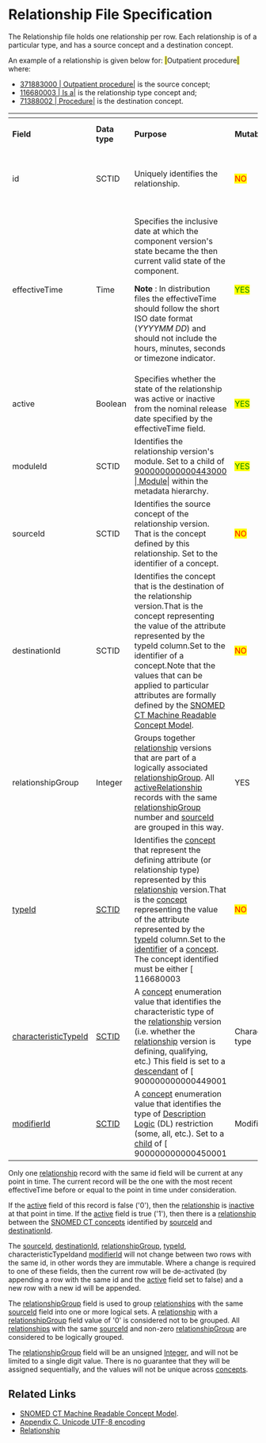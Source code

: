 # Relationship File Specification

The Relationship file holds one relationship per row. Each relationship is of a particular type, and has a source concept and a destination concept.&#x20;

An example of a relationship is given below for: <mark style="color:blue;">|</mark>Outpatient procedure<mark style="color:blue;">|</mark> where:

* [371883000 | Outpatient procedure|](http://snomed.info/id/371883000) is the source concept;
* [116680003 | Is a|](http://snomed.info/id/116680003) is the relationship type concept and;
* [71388002 | Procedure|](http://snomed.info/id/71388002) is the destination concept.

<table data-header-hidden><thead><tr><th width="174.59375"></th><th width="92.27734375"></th><th></th><th width="89.046875"></th><th width="143.86328125"></th></tr></thead><tbody><tr><td><strong>Field</strong></td><td><strong>Data type</strong></td><td><strong>Purpose</strong></td><td><strong>Mutable</strong></td><td><strong>Part of Primary Key</strong></td></tr><tr><td>id</td><td>SCTID</td><td>Uniquely identifies the relationship.</td><td><mark style="color:red;">NO</mark></td><td><p><mark style="color:green;">YES</mark> </p><p>(Full/ Snapshot)</p></td></tr><tr><td>effectiveTime</td><td>Time</td><td><p>Specifies the inclusive date at which the component version's state became the then current valid state of the component.</p><p><strong>Note</strong> : In distribution files the effectiveTime should follow the short ISO date format (<em>YYYYMM DD</em>) and should not include the hours, minutes, seconds or timezone indicator.</p></td><td><mark style="color:green;">YES</mark> </td><td><p><mark style="color:green;">YES</mark>  </p><p>(Full)</p><p><mark style="color:green;">Optional</mark> (Snapshot)</p></td></tr><tr><td>active</td><td>Boolean</td><td>Specifies whether the state of the relationship was active or inactive from the nominal release date specified by the effectiveTime field.</td><td><mark style="color:green;">YES</mark></td><td><mark style="color:red;">NO</mark></td></tr><tr><td>moduleId</td><td>SCTID</td><td>Identifies the relationship version's module. Set to a child of <a href="http://snomed.info/id/900000000000443000">900000000000443000 | Module|</a> within the metadata hierarchy.</td><td><mark style="color:green;">YES</mark></td><td><mark style="color:red;">NO</mark></td></tr><tr><td>sourceId</td><td>SCTID</td><td>Identifies the source concept of the relationship version. That is the concept defined by this relationship. Set to the identifier of a concept.</td><td><mark style="color:red;">NO</mark></td><td><mark style="color:red;">NO</mark></td></tr><tr><td>destinationId</td><td>SCTID</td><td>Identifies the concept that is the destination of the relationship version.That is the concept representing the value of the attribute represented by the typeId column.Set to the identifier of a concept.Note that the values that can be applied to particular attributes are formally defined by the <a href="https://app.gitbook.com/o/h8Z6qGxuQrzM9vbx5bPT/s/wLJPOzgAQsSAYr6nhvCl/">SNOMED CT Machine Readable Concept Model</a>.</td><td><mark style="color:red;">NO</mark></td><td><mark style="color:red;">NO</mark></td></tr><tr><td>relationshipGroup</td><td>Integer</td><td>Groups together <a href="https://confluence.ihtsdotools.org/display/DOCGLOSS/relationship">relationship</a> versions that are part of a logically associated <a href="https://confluence.ihtsdotools.org/display/DOCRELFMT/relationshipGroup+(field)">relationshipGroup</a>. All <a href="https://confluence.ihtsdotools.org/display/DOCGLOSS/active">active</a><a href="https://confluence.ihtsdotools.org/display/DOCGLOSS/Relationship">Relationship</a> records with the same <a href="https://confluence.ihtsdotools.org/display/DOCRELFMT/relationshipGroup+(field)">relationshipGroup</a> number and <a href="https://confluence.ihtsdotools.org/display/DOCRELFMT/sourceId+(field)">sourceId</a> are grouped in this way.</td><td>YES</td><td><mark style="color:red;">NO</mark></td></tr><tr><td><a href="https://confluence.ihtsdotools.org/display/DOCRELFMT/typeId+(field)">typeId</a></td><td><a href="https://confluence.ihtsdotools.org/display/DOCRELFMT/SCTID+(data+type)">SCTID</a></td><td>Identifies the <a href="https://confluence.ihtsdotools.org/display/DOCGLOSS/concept">concept</a> that represent the defining attribute (or relationship type) represented by this <a href="https://confluence.ihtsdotools.org/display/DOCGLOSS/relationship">relationship</a> version.That is the <a href="https://confluence.ihtsdotools.org/display/DOCGLOSS/concept">concept</a> representing the value of the attribute represented by the <a href="https://confluence.ihtsdotools.org/display/DOCRELFMT/typeId+(field)">typeId</a> column.Set to the <a href="https://confluence.ihtsdotools.org/display/DOCGLOSS/identifier">identifier</a> of a <a href="https://confluence.ihtsdotools.org/display/DOCGLOSS/concept">concept</a>. The concept identified must be either [ 116680003</td><td><mark style="color:red;">NO</mark></td><td><mark style="color:red;">NO</mark></td></tr><tr><td><a href="https://confluence.ihtsdotools.org/display/DOCRELFMT/characteristicTypeId+(field)">characteristicTypeId</a></td><td><a href="https://confluence.ihtsdotools.org/display/DOCRELFMT/SCTID+(data+type)">SCTID</a></td><td>A <a href="https://confluence.ihtsdotools.org/display/DOCGLOSS/concept">concept</a> enumeration value that identifies the characteristic type of the <a href="https://confluence.ihtsdotools.org/display/DOCGLOSS/relationship">relationship</a> version (i.e. whether the <a href="https://confluence.ihtsdotools.org/display/DOCGLOSS/relationship">relationship</a> version is defining, qualifying, etc.) This field is set to a <a href="https://confluence.ihtsdotools.org/display/DOCGLOSS/descendant">descendant</a> of [ 900000000000449001</td><td>Characteristic type</td><td><mark style="color:red;">NO</mark></td></tr><tr><td><a href="https://confluence.ihtsdotools.org/display/DOCRELFMT/modifierId+(field)">modifierId</a></td><td><a href="https://confluence.ihtsdotools.org/display/DOCRELFMT/SCTID+(data+type)">SCTID</a></td><td>A <a href="https://confluence.ihtsdotools.org/display/DOCGLOSS/concept">concept</a> enumeration value that identifies the type of <a href="https://confluence.ihtsdotools.org/display/DOCGLOSS/Description+Logic">Description Logic</a> (DL) restriction (some, all, etc.). Set to a <a href="https://confluence.ihtsdotools.org/display/DOCGLOSS/child">child</a> of [ 900000000000450001</td><td>Modifier</td><td><mark style="color:red;">NO</mark></td></tr></tbody></table>

Only one [relationship](https://confluence.ihtsdotools.org/display/DOCGLOSS/relationship) record with the same id field will be current at any point in time. The current record will be the one with the most recent effectiveTime before or equal to the point in time under consideration.

If the [active](https://confluence.ihtsdotools.org/display/DOCGLOSS/active) field of this record is false ('0'), then the [relationship](https://confluence.ihtsdotools.org/display/DOCGLOSS/relationship) is [inactive](https://confluence.ihtsdotools.org/display/DOCGLOSS/inactive) at that point in time. If the [active](https://confluence.ihtsdotools.org/display/DOCGLOSS/active) field is true ('1'), then there is a [relationship](https://confluence.ihtsdotools.org/display/DOCGLOSS/relationship) between the [SNOMED CT concepts](https://confluence.ihtsdotools.org/display/DOCGLOSS/SNOMED+CT+concept) identified by [sourceId](https://confluence.ihtsdotools.org/display/DOCRELFMT/sourceId+\(field\)) and [destinationId](https://confluence.ihtsdotools.org/display/DOCRELFMT/destinationId+\(field\)).

The [sourceId](https://confluence.ihtsdotools.org/display/DOCRELFMT/sourceId+\(field\)), [destinationId](https://confluence.ihtsdotools.org/display/DOCRELFMT/destinationId+\(field\)), [relationshipGroup](https://confluence.ihtsdotools.org/display/DOCRELFMT/relationshipGroup+\(field\)), [typeId](https://confluence.ihtsdotools.org/display/DOCRELFMT/typeId+\(field\)), characteristicTypeIdand [modifierId](https://confluence.ihtsdotools.org/display/DOCRELFMT/modifierId+\(field\)) will not change between two rows with the same id, in other words they are immutable. Where a change is required to one of these fields, then the current row will be de-activated (by appending a row with the same id and the [active](https://confluence.ihtsdotools.org/display/DOCGLOSS/active) field set to false) and a new row with a new id will be appended.

The [relationshipGroup](https://confluence.ihtsdotools.org/display/DOCRELFMT/relationshipGroup+\(field\)) field is used to group [relationships](https://confluence.ihtsdotools.org/display/DOCGLOSS/relationship) with the same [sourceId](https://confluence.ihtsdotools.org/display/DOCRELFMT/sourceId+\(field\)) field into one or more logical sets. A [relationship](https://confluence.ihtsdotools.org/display/DOCGLOSS/relationship) with a [relationshipGroup](https://confluence.ihtsdotools.org/display/DOCRELFMT/relationshipGroup+\(field\)) field value of '0' is considered not to be grouped. All [relationships](https://confluence.ihtsdotools.org/display/DOCGLOSS/relationship) with the same [sourceId](https://confluence.ihtsdotools.org/display/DOCRELFMT/sourceId+\(field\)) and non-zero [relationshipGroup](https://confluence.ihtsdotools.org/display/DOCRELFMT/relationshipGroup+\(field\)) are considered to be logically grouped.

The [relationshipGroup](https://confluence.ihtsdotools.org/display/DOCRELFMT/relationshipGroup+\(field\)) field will be an unsigned [Integer](https://confluence.ihtsdotools.org/display/DOCRELFMT/Integer+\(data+type\)), and will not be limited to a single digit value. There is no guarantee that they will be assigned sequentially, and the values will not be unique across [concepts](https://confluence.ihtsdotools.org/display/DOCGLOSS/concept).

## Related Links

* [SNOMED CT Machine Readable Concept Model](https://confluence.ihtsdotools.org/display/DOCMRCM/SNOMED+CT+Machine+Readable+Concept+Model).
* [Appendix C. Unicode UTF-8 encoding](../../4%20component-release-files-specification/4.2%20file-format-specifications/Appendix-C.-Unicode-UTF-8-encoding_33490103.html)
* [Relationship](https://confluence.ihtsdotools.org/display/DOCGLOSS/Relationship)
